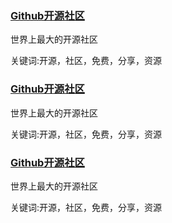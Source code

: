 <h3><a href="https://www.github.com">Github开源社区</a> </h3>

世界上最大的开源社区

关键词:开源，社区，免费，分享，资源

<h3><a href="https://www.github.com">Github开源社区</a> </h3>

世界上最大的开源社区

关键词:开源，社区，免费，分享，资源
 
<h3><a href="https://www.github.com">Github开源社区</a> </h3>

世界上最大的开源社区

关键词:开源，社区，免费，分享，资源
 

